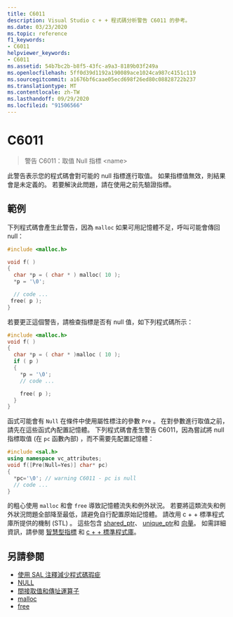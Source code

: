 ```yaml
---
title: C6011
description: Visual Studio c + + 程式碼分析警告 C6011 的參考。
ms.date: 03/23/2020
ms.topic: reference
f1_keywords:
- C6011
helpviewer_keywords:
- C6011
ms.assetid: 54b7bc2b-b8f5-43fc-a9a3-8189b03f249a
ms.openlocfilehash: 5ff0d39d1192a190089ace1024ca987c4151c119
ms.sourcegitcommit: a1676bf6caae05ecd698f26ed80c08828722b237
ms.translationtype: MT
ms.contentlocale: zh-TW
ms.lasthandoff: 09/29/2020
ms.locfileid: "91506566"
---
```

# <a name="c6011"></a>C6011

> 警告 C6011：取值 Null 指標 \<name>

此警告表示您的程式碼會對可能的 null 指標進行取值。 如果指標值無效，則結果會是未定義的。 若要解決此問題，請在使用之前先驗證指標。

## <a name="example"></a>範例

下列程式碼會產生此警告，因為 `malloc` 如果可用記憶體不足，呼叫可能會傳回 null：

```cpp
#include <malloc.h>

void f( )
{
  char *p = ( char * ) malloc( 10 );
  *p = '\0';

  // code ...
 free( p );
}
```

若要更正這個警告，請檢查指標是否有 null 值，如下列程式碼所示：

```cpp
#include <malloc.h>
void f( )
{
  char *p = ( char * )malloc ( 10 );
  if ( p )
  {
    *p = '\0';
    // code ...

    free( p );
  }
}
```

函式可能會有 `Null` 在條件中使用屬性標注的參數 `Pre` 。 在對參數進行取值之前，請先在這些函式內配置記憶體。 下列程式碼會產生警告 C6011，因為嘗試將 null 指標取值 (在 `pc` 函數內部) ，而不需要先配置記憶體：

```cpp
#include <sal.h>
using namespace vc_attributes;
void f([Pre(Null=Yes)] char* pc)
{
  *pc='\0'; // warning C6011 - pc is null
  // code ...
}
```

的粗心使用 `malloc` 和會 `free` 導致記憶體流失和例外狀況。 若要將這類流失和例外狀況問題全部降至最低，請避免自行配置原始記憶體。 請改用 c + + 標準程式庫所提供的機制 (STL) 。 這些包含 [shared_ptr](../standard-library/shared-ptr-class.md)、 [unique_ptr](../standard-library/unique-ptr-class.md)和 [向量](../standard-library/vector.md)。 如需詳細資訊，請參閱 [智慧型指標](../cpp/smart-pointers-modern-cpp.md) 和 [c + + 標準程式庫](../standard-library/cpp-standard-library-reference.md)。

## <a name="see-also"></a>另請參閱

- [使用 SAL 注釋減少程式碼瑕疵](using-sal-annotations-to-reduce-c-cpp-code-defects.md)
- [NULL](../c-runtime-library/null-crt.md)
- [間接取值和傳址運算子](../c-language/indirection-and-address-of-operators.md)
- [malloc](../c-runtime-library/reference/malloc.md)
- [free](../c-runtime-library/reference/free.md)
